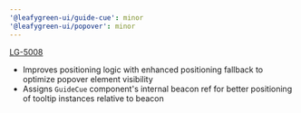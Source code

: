 ```yaml
---
'@leafygreen-ui/guide-cue': minor
'@leafygreen-ui/popover': minor
---
```


[LG-5008](https://jira.mongodb.org/browse/LG-5008)

- Improves positioning logic with enhanced positioning fallback to optimize popover element visibility
- Assigns `GuideCue` component's internal beacon ref for better positioning of tooltip instances relative to beacon

